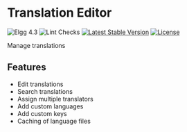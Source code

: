 Translation Editor
==================

![Elgg 4.3](https://img.shields.io/badge/Elgg-4.3-green.svg)
![Lint Checks](https://github.com/ColdTrick/translation_editor/actions/workflows/lint.yml/badge.svg?event=push)
[![Latest Stable Version](https://poser.pugx.org/coldtrick/translation_editor/v/stable.svg)](https://packagist.org/packages/coldtrick/translation_editor)
[![License](https://poser.pugx.org/coldtrick/translation_editor/license.svg)](https://packagist.org/packages/coldtrick/translation_editor)

Manage translations

Features
-----------
- Edit translations
- Search translations
- Assign multiple translators
- Add custom languages
- Add custom keys
- Caching of language files
